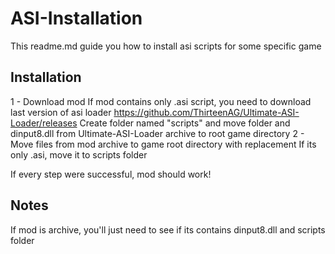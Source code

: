 # ASI-Installation
This readme.md guide you how to install asi scripts for some specific game


## Installation
1 - Download mod
If mod contains only .asi script, you need to download last version of asi loader https://github.com/ThirteenAG/Ultimate-ASI-Loader/releases
Create folder named "scripts" and move folder and dinput8.dll from Ultimate-ASI-Loader archive to root game directory
2 - Move files from mod archive to game root directory with replacement
If its only .asi, move it to scripts folder

If every step were successful, mod should work!

## Notes
If mod is archive, you'll just need to see if its contains dinput8.dll and scripts folder
